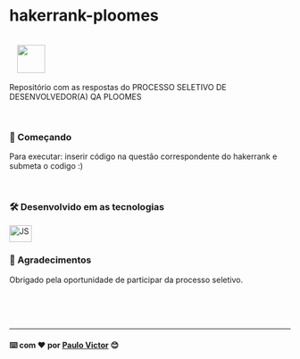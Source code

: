 # hakerrank-ploomes

<br>


<img height="10px" src="https://hrcdn.net/fcore/assets/brand/logo-new-white-green-a5cb16e0ae.svg">
<img height="50px" src="https://uploads-ssl.webflow.com/61afa420e611dbd8b4a5856e/62029fbeebcf51ae7cda78a2_logo-horizontal-brand.svg">

<br>

Repositório com as respostas do PROCESSO SELETIVO DE DESENVOLVEDOR(A) QA PLOOMES


<br>


### 🚀 Começando

Para executar: inserir código na questão correspondente do hakerrank e submeta o codigo :)


<br>


###  🛠️ Desenvolvido em as tecnologias

<img align="center" alt="JS" height="30" width="40" src="https://cdn.worldvectorlogo.com/logos/javascript-1.svg">

<br>


###  🎁 Agradecimentos


Obrigado pela oportunidade de participar da processo seletivo.

<br><br><br>


---
####  ⌨️ com ❤️ por [Paulo Victor](https://gist.github.com/Paru369) 😊
